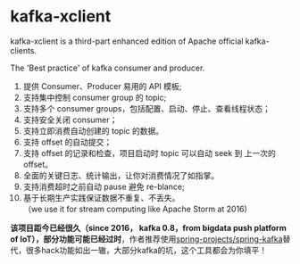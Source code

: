 # kafka-xclient

kafka-xclient is a third-part enhanced edition of Apache official kafka-clients.

The 'Best practice' of kafka consumer and producer.   

1. 提供 Consumer、Producer 易用的 API 模板;
1. 支持集中控制 consumer group 的 topic;
1. 支持多个 consumer groups，包括配置、启动、停止、查看线程状态；
1. 支持安全关闭 consumer； 
1. 支持立即消费自动创建的 topic 的数据。 
1. 支持 offset 的自动提交；
1. 支持 offset 的记录和检查，项目启动时 topic 可以自动 seek 到 上一次的 offset。
1. 全面的关键日志、统计输出，让你对消费情况了如指掌。 
1. 支持消费超时之前自动 pause 避免 re-blance;
1. 基于长期生产实践保证数据不重复、不丢失。  
（we use it for stream computing like Apache Storm at 2016)   

**该项目距今已经很久（since 2016， kafka 0.8，from bigdata push platform of IoT），部分功能可能已经过时**，作者推荐使用<a href="https://github.com/spring-projects/spring-kafka" target="_blanck">spring-projects/spring-kafka</a>替代，很多hack功能如出一辙，大部分kafka的坑，这个工具都会为你填平！
